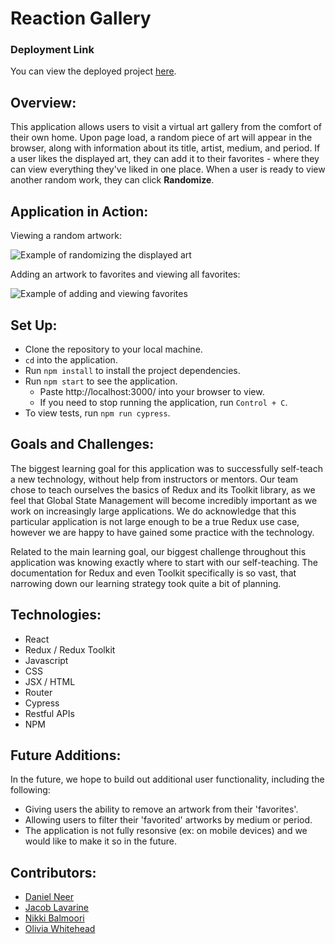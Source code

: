 # Reaction Gallery

### Deployment Link
You can view the deployed project [here](https://reaction-gallery-gamma.vercel.app/).

## Overview:
This application allows users to visit a virtual art gallery from the comfort of their own home. Upon page load, a random piece of art will appear in the browser, along with information about its title, artist, medium, and period. If a user likes the displayed art, they can add it to their favorites - where they can view everything they've liked in one place. When a user is ready to view another random work, they can click **Randomize**.

## Application in Action:

Viewing a random artwork:

![Example of randomizing the displayed art](https://media.giphy.com/media/S1JdIveZHK6MNDyh6t/giphy.gif)

Adding an artwork to favorites and viewing all favorites:

![Example of adding and viewing favorites](https://media.giphy.com/media/CPhea8rr2BcIJZYkKa/giphy.gif)


## Set Up:

- Clone the repository to your local machine.
- `cd` into the application.
- Run `npm install` to install the project dependencies.
- Run `npm start` to see the application.
  - Paste http://localhost:3000/ into your browser to view.
  - If you need to stop running the application, run `Control + C`.
- To view tests, run `npm run cypress`.

## Goals and Challenges:

The biggest learning goal for this application was to successfully self-teach a new technology, without help from instructors or mentors. Our team chose to teach ourselves the basics of Redux and its Toolkit library, as we feel that Global State Management will become incredibly important as we work on increasingly large applications. We do acknowledge that this particular application is not large enough to be a true Redux use case, however we are happy to have gained some practice with the technology.

Related to the main learning goal, our biggest challenge throughout this application was knowing exactly where to start with our self-teaching. The documentation for Redux and even Toolkit specifically is so vast, that narrowing down our learning strategy took quite a bit of planning.

## Technologies:

- React
- Redux / Redux Toolkit
- Javascript
- CSS
- JSX / HTML
- Router
- Cypress
- Restful APIs
- NPM

## Future Additions:

In the future, we hope to build out additional user functionality, including the following:
- Giving users the ability to remove an artwork from their 'favorites'.
- Allowing users to filter their 'favorited' artworks by medium or period.
- The application is not fully resonsive (ex: on mobile devices) and we would like to make it so in the future.

## Contributors:

- [Daniel Neer](https://github.com/DanielN88)
- [Jacob Lavarine](https://github.com/Jlavarine)
- [Nikki Balmoori](https://github.com/NBalmoori)
- [Olivia Whitehead](https://github.com/whiteheadol)
